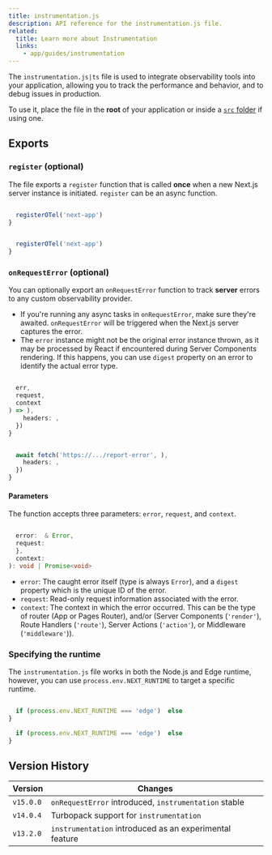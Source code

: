 ```yaml
---
title: instrumentation.js
description: API reference for the instrumentation.js file.
related:
  title: Learn more about Instrumentation
  links:
    - app/guides/instrumentation
---
```


The `instrumentation.js|ts` file is used to integrate observability tools into your application, allowing you to track the performance and behavior, and to debug issues in production.

To use it, place the file in the **root** of your application or inside a [`src` folder](/docs/app/api-reference/file-conventions/src-folder) if using one.

## Exports

### `register` (optional)

The file exports a `register` function that is called **once** when a new Next.js server instance is initiated. `register` can be an async function.

```ts filename="instrumentation.ts" switcher

  registerOTel('next-app')
}
```

```js filename="instrumentation.js" switcher

  registerOTel('next-app')
}
```

### `onRequestError` (optional)

You can optionally export an `onRequestError` function to track **server** errors to any custom observability provider.

- If you're running any async tasks in `onRequestError`, make sure they're awaited. `onRequestError` will be triggered when the Next.js server captures the error.
- The `error` instance might not be the original error instance thrown, as it may be processed by React if encountered during Server Components rendering. If this happens, you can use `digest` property on an error to identify the actual error type.

```ts filename="instrumentation.ts" switcher

  err,
  request,
  context
) => ),
    headers: ,
  })
}
```

```js filename="instrumentation.js" switcher

  await fetch('https://.../report-error', ),
    headers: ,
  })
}
```

#### Parameters

The function accepts three parameters: `error`, `request`, and `context`.

```ts filename="Types"

  error:  & Error,
  request:
  },
  context:
): void | Promise<void>
```

- `error`: The caught error itself (type is always `Error`), and a `digest` property which is the unique ID of the error.
- `request`: Read-only request information associated with the error.
- `context`: The context in which the error occurred. This can be the type of router (App or Pages Router), and/or (Server Components (`'render'`), Route Handlers (`'route'`), Server Actions (`'action'`), or Middleware (`'middleware'`)).

### Specifying the runtime

The `instrumentation.js` file works in both the Node.js and Edge runtime, however, you can use `process.env.NEXT_RUNTIME` to target a specific runtime.

```js filename="instrumentation.js"

  if (process.env.NEXT_RUNTIME === 'edge')  else
}

  if (process.env.NEXT_RUNTIME === 'edge')  else
}
```

## Version History

| Version   | Changes                                                 |
| --------- | ------------------------------------------------------- |
| `v15.0.0` | `onRequestError` introduced, `instrumentation` stable   |
| `v14.0.4` | Turbopack support for `instrumentation`                 |
| `v13.2.0` | `instrumentation` introduced as an experimental feature |
